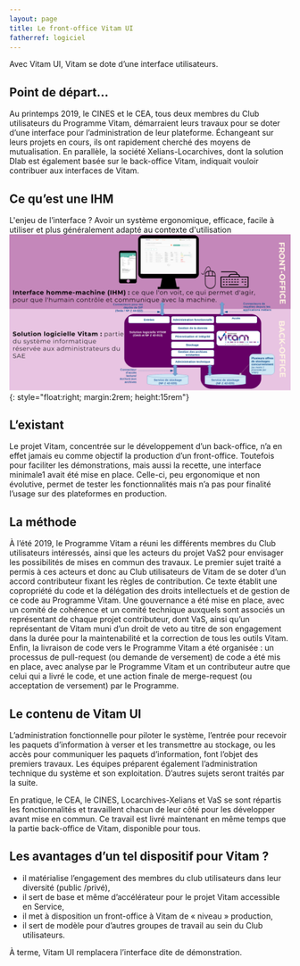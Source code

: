 ```yaml
---
layout: page
title: Le front-office Vitam UI
fatherref: logiciel
---
```

Avec Vitam UI, Vitam se dote d’une interface utilisateurs.

## Point de départ…
Au printemps 2019, le CINES et le CEA, tous deux membres du Club utilisateurs du Programme Vitam, démarraient leurs travaux pour se doter d’une interface pour l’administration de leur plateforme. 
Échangeant sur leurs projets en cours, ils ont rapidement cherché des moyens de mutualisation. 
En parallèle, la société Xelians-Locarchives, dont la solution Dlab est également basée sur le back-office Vitam, indiquait vouloir contribuer aux interfaces de Vitam.

## Ce qu’est une IHM
L'enjeu de l’interface ? Avoir un système ergonomique, efficace, facile à utiliser et plus généralement adapté au contexte d'utilisation
![Quelques focus sur la V4](/public/images/vitam-ui_47872043.png){: style="float:right; margin:2rem; height:15rem"}


## L’existant
Le projet Vitam, concentrée sur le développement d’un back-office, n’a en effet jamais eu comme objectif la production d’un front-office. 
Toutefois pour faciliter les démonstrations, mais aussi la recette, une interface minimale1 avait été mise en place. 
Celle-ci, peu ergonomique et non évolutive, permet de tester les fonctionnalités mais n’a pas pour finalité l’usage sur des plateformes en production.

## La méthode
À l’été 2019, le Programme Vitam a réuni les différents membres du Club utilisateurs intéressés, ainsi que les acteurs du projet VaS2 pour envisager les possibilités de mises en commun des travaux. 
Le premier sujet traité a permis à ces acteurs et donc au Club utilisateurs de Vitam de se doter d’un accord contributeur fixant les règles de contribution. Ce texte établit une copropriété du code et la délégation des droits intellectuels et de gestion de ce code au Programme Vitam.
Une gouvernance a été mise en place, avec un comité de cohérence et un comité technique auxquels sont associés un représentant de chaque projet contributeur, dont VaS, ainsi qu’un représentant de Vitam muni d’un droit de veto au titre de son engagement dans la durée pour la maintenabilité et la correction de tous les outils Vitam.
Enfin, la livraison de code vers le Programme Vitam a été organisée : un processus de pull-request (ou demande de versement) de code a été mis en place, avec analyse par le Programme Vitam et un contributeur autre que celui qui a livré le code, et une action finale de merge-request (ou acceptation de versement) par le Programme.

## Le contenu de Vitam UI
L’administration fonctionnelle pour piloter le système, l’entrée pour recevoir les paquets d’information à verser et les transmettre au stockage, ou les accès pour communiquer les paquets d’information, font l’objet des premiers travaux. 
Les équipes préparent également l’administration technique du système et son exploitation. 
D’autres sujets seront traités par la suite.

En pratique, le CEA, le CINES, Locarchives-Xelians et VaS se sont répartis les fonctionnalités et travaillent chacun de leur côté pour les développer avant mise en commun. Ce travail est livré maintenant en même temps que la partie back-office de Vitam, disponible pour tous.

## Les avantages d’un tel dispositif pour Vitam ?
- il matérialise l’engagement des membres du club utilisateurs dans leur diversité (public /privé),
- il sert de base et même d’accélérateur pour le projet Vitam accessible en Service,
- il met à disposition un front-office à Vitam de « niveau » production,
- il sert de modèle pour d’autres groupes de travail au sein du Club utilisateurs.

À terme, Vitam UI remplacera l’interface dite de démonstration.
